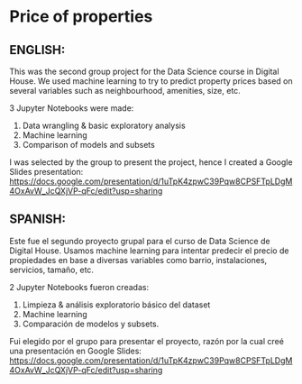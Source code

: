 # Price of properties

## ENGLISH:
This was the second group project for the Data Science course in Digital House. We used machine learning to try to predict property prices based on several variables such as neighbourhood, amenities, size, etc.

3 Jupyter Notebooks were made:
1) Data wrangling & basic exploratory analysis
2) Machine learning
3) Comparison of models and subsets

I was selected by the group to present the project, hence I created a Google Slides presentation:
https://docs.google.com/presentation/d/1uTpK4zpwC39Pqw8CPSFTpLDgM4OxAvW_JcQXjVP-qFc/edit?usp=sharing

## SPANISH:

Este fue el segundo proyecto grupal para el curso de Data Science de Digital House. Usamos machine learning para intentar predecir el precio de propiedades en base a diversas variables como barrio, instalaciones, servicios, tamaño, etc.

2 Jupyter Notebooks fueron creadas:
1) Limpieza & análisis exploratorio básico del dataset
2) Machine learning
3) Comparación de modelos y subsets.

Fui elegido por el grupo para presentar el proyecto, razón por la cual creé una presentación en Google Slides:
https://docs.google.com/presentation/d/1uTpK4zpwC39Pqw8CPSFTpLDgM4OxAvW_JcQXjVP-qFc/edit?usp=sharing